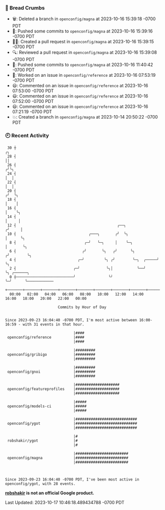 ### 🍞 Bread Crumbs

 * 🗑: Deleted a branch in `openconfig/magna` at 2023-10-16 15:39:18 -0700 PDT
 * 🚢: Pushed some commits to `openconfig/magna` at 2023-10-16 15:39:16 -0700 PDT
 * ✍🏼: Created a pull request in `openconfig/magna` at 2023-10-16 15:39:15 -0700 PDT
 * 🔍: Reviewed a pull request in  `openconfig/magna` at 2023-10-16 15:39:08 -0700 PDT
 * 🚢: Pushed some commits to `openconfig/magna` at 2023-10-16 11:40:42 -0700 PDT
 * 👀: Worked on an issue in `openconfig/reference` at 2023-10-16 07:53:19 -0700 PDT
 * 😃: Commented on an issue in `openconfig/reference` at 2023-10-16 07:53:00 -0700 PDT
 * 😃: Commented on an issue in `openconfig/reference` at 2023-10-16 07:52:00 -0700 PDT
 * 😃: Commented on an issue in `openconfig/reference` at 2023-10-16 07:21:19 -0700 PDT
 * 💥: Created a branch in `openconfig/magna` at 2023-10-14 20:50:22 -0700 PDT

### 🕘 Recent Activity
```
 30 ┼                                                                    ╭╮
 28 ┤                                                                    ││
 26 ┤                                                                   ╭╯╰╮
 24 ┤                                                                   │  │
 22 ┤                                                                   │  │
 20 ┤                                                                  ╭╯  ╰╮
 18 ┤                                                                  │    │
 16 ┤                                                                  │    ╰╮
 14 ┤                                                                  │     │
 12 ┤                                              ╭──╮               ╭╯     │
 10 ┤                                 ╭───╮       ╭╯  ╰╮              │      ╰╮
  8 ┤                               ╭─╯   ╰─╮     │    ╰─╮            │       ╰╮
  6 ┤                              ╭╯       ╰╮   ╭╯      ╰╮          ╭╯        ╰╮
  4 ┤                            ╭─╯         ╰╮ ╭╯        ╰─╮  ╭─────╯          ╰╮
  2 ┤                          ╭─╯            ╰╮│           ╰──╯                 ╰╮ ╭──────╮
  0 ┼──────────────────────────╯               ╰╯                                 ╰─╯      ╰────────────
    +───────+───────+───────+───────+───────+───────+───────+───────+───────+───────+───────+───────+────
  00:00   02:00   04:00   06:00   08:00   10:00   12:00   14:00   16:00   18:00   20:00   22:00   00:00   

						Commits by Hour of Day


Since 2023-09-23 16:04:40 -0700 PDT, I'm most active between 16:00-16:59 - with 31 events in that hour.

```



```
                               |####
 openconfig/reference          |####
                               |####

                               |#########
 openconfig/gribigo            |#########
                               |#########

                               |#########
 openconfig/gnoi               |#########
                               |#########

                               |####################
 openconfig/featureprofiles    |####################
                               |####################

                               |#####
 openconfig/models-ci          |#####
                               |#####

                               |############################
 openconfig/ygot               |############################
                               |############################

                               |#
 robshakir/ygot                |#
                               |#

                               |########################
 openconfig/magna              |########################
                               |########################



Since 2023-09-23 16:04:40 -0700 PDT, I've been most active in openconfig/ygot, with 28 events.

```
**[robshakir](mailto:robjs@google.com) is not an official Google product.**  


Last Updated: 2023-10-17 10:46:18.489434788 -0700 PDT

